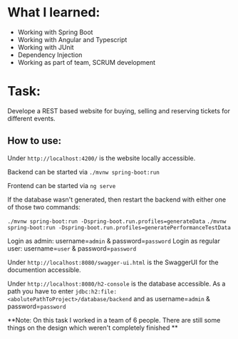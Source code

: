 # What I learned:
* Working with Spring Boot
* Working with Angular and Typescript
* Working with JUnit
* Dependency Injection
* Working as part of team, SCRUM development

# Task:
Develope a REST based website for buying, selling and reserving tickets for different events.

## How to use:

Under `http://localhost:4200/` is the website locally accessible.

Backend can be started via `./mvnw spring-boot:run`

Frontend can be started via `ng serve`

If the database wasn't generated, then restart the backend with either one of those two commands:

`./mvnw spring-boot:run -Dspring-boot.run.profiles=generateData`
`./mvnw spring-boot:run -Dspring-boot.run.profiles=generatePerformanceTestData`

Login as admin: username=`admin` & password=`password`
Login as regular user: username=`user` & password=`password`

Under `http://localhost:8080/swagger-ui.html` is the SwaggerUI for the documention accessible.

Under `http://localhost:8080/h2-console` is the database accessible. As a path you have to enter `jdbc:h2:file:<abolutePathToProject>/database/backend` and as username=`admin` & password=`password`
    
**Note: On this task I worked in a team of 6 people. There are still some things on the design which weren't completely finished **

